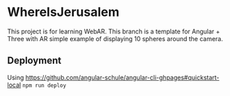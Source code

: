 # WhereIsJerusalem
This project is for learning WebAR. This branch is a template for Angular + Three with AR simple example of displaying 10 spheres around the camera.

## Deployment
Using https://github.com/angular-schule/angular-cli-ghpages#quickstart-local
`npm run deploy`
